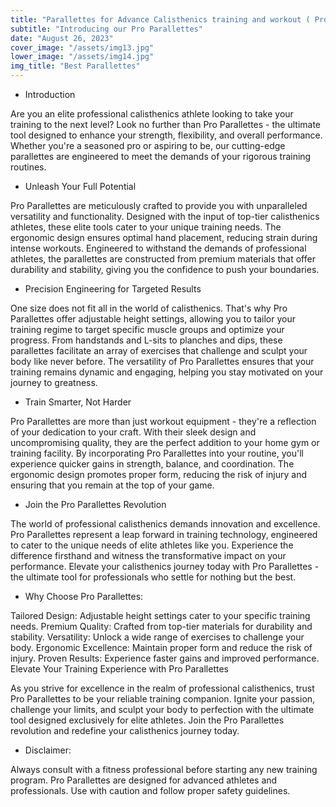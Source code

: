 ```yaml
---
title: "Parallettes for Advance Calisthenics training and workout ( Pro Parallettes)"
subtitle: "Introducing our Pro Parallettes"
date: "August 26, 2023"
cover_image: "/assets/img13.jpg"
lower_image: "/assets/img14.jpg"
img_title: "Best Parallettes"
---
```


* Introduction

Are you an elite professional calisthenics athlete looking to take your training to the next level? Look no further than Pro Parallettes - the ultimate tool designed to enhance your strength, flexibility, and overall performance. Whether you're a seasoned pro or aspiring to be, our cutting-edge parallettes are engineered to meet the demands of your rigorous training routines.

* Unleash Your Full Potential

Pro Parallettes are meticulously crafted to provide you with unparalleled versatility and functionality. Designed with the input of top-tier calisthenics athletes, these elite tools cater to your unique training needs. The ergonomic design ensures optimal hand placement, reducing strain during intense workouts. Engineered to withstand the demands of professional athletes, the parallettes are constructed from premium materials that offer durability and stability, giving you the confidence to push your boundaries.

* Precision Engineering for Targeted Results

One size does not fit all in the world of calisthenics. That's why Pro Parallettes offer adjustable height settings, allowing you to tailor your training regime to target specific muscle groups and optimize your progress. From handstands and L-sits to planches and dips, these parallettes facilitate an array of exercises that challenge and sculpt your body like never before. The versatility of Pro Parallettes ensures that your training remains dynamic and engaging, helping you stay motivated on your journey to greatness.

* Train Smarter, Not Harder

Pro Parallettes are more than just workout equipment - they're a reflection of your dedication to your craft. With their sleek design and uncompromising quality, they are the perfect addition to your home gym or training facility. By incorporating Pro Parallettes into your routine, you'll experience quicker gains in strength, balance, and coordination. The ergonomic design promotes proper form, reducing the risk of injury and ensuring that you remain at the top of your game.

* Join the Pro Parallettes Revolution

The world of professional calisthenics demands innovation and excellence. Pro Parallettes represent a leap forward in training technology, engineered to cater to the unique needs of elite athletes like you. Experience the difference firsthand and witness the transformative impact on your performance. Elevate your calisthenics journey today with Pro Parallettes - the ultimate tool for professionals who settle for nothing but the best.

* Why Choose Pro Parallettes:

Tailored Design: Adjustable height settings cater to your specific training needs.
Premium Quality: Crafted from top-tier materials for durability and stability.
Versatility: Unlock a wide range of exercises to challenge your body.
Ergonomic Excellence: Maintain proper form and reduce the risk of injury.
Proven Results: Experience faster gains and improved performance.
Elevate Your Training Experience with Pro Parallettes

As you strive for excellence in the realm of professional calisthenics, trust Pro Parallettes to be your reliable training companion. Ignite your passion, challenge your limits, and sculpt your body to perfection with the ultimate tool designed exclusively for elite athletes. Join the Pro Parallettes revolution and redefine your calisthenics journey today.

* Disclaimer:

Always consult with a fitness professional before starting any new training program. Pro Parallettes are designed for advanced athletes and professionals. Use with caution and follow proper safety guidelines.





